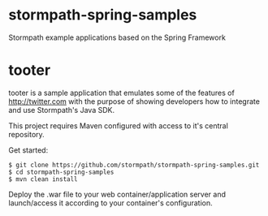 stormpath-spring-samples
========================

Stormpath example applications based on the Spring Framework


tooter
======

tooter is a sample application that emulates some of the features of <http://twitter.com> with the purpose of showing
developers how to integrate and use Stormpath's Java SDK.

This project requires Maven configured with access to it's central repository.

Get started:

    $ git clone https://github.com/stormpath/stormpath-spring-samples.git
    $ cd stormpath-spring-samples
    $ mvn clean install

Deploy the .war file to your web container/application server and launch/access it according to your container's configuration.